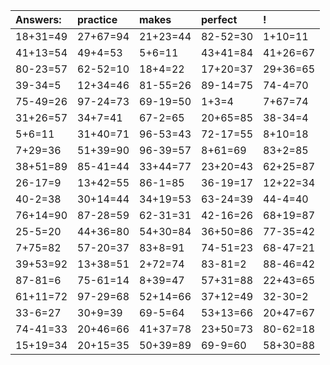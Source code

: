 | Answers: | practice | makes | perfect | ! |
| :--- | :--- | :--- | :--- | :--- |
| 18+31=49 | 27+67=94 | 21+23=44 | 82-52=30 | 1+10=11 | 
| 41+13=54 | 49+4=53 | 5+6=11 | 43+41=84 | 41+26=67 | 
| 80-23=57 | 62-52=10 | 18+4=22 | 17+20=37 | 29+36=65 | 
| 39-34=5 | 12+34=46 | 81-55=26 | 89-14=75 | 74-4=70 | 
| 75-49=26 | 97-24=73 | 69-19=50 | 1+3=4 | 7+67=74 | 
| 31+26=57 | 34+7=41 | 67-2=65 | 20+65=85 | 38-34=4 | 
| 5+6=11 | 31+40=71 | 96-53=43 | 72-17=55 | 8+10=18 | 
| 7+29=36 | 51+39=90 | 96-39=57 | 8+61=69 | 83+2=85 | 
| 38+51=89 | 85-41=44 | 33+44=77 | 23+20=43 | 62+25=87 | 
| 26-17=9 | 13+42=55 | 86-1=85 | 36-19=17 | 12+22=34 | 
| 40-2=38 | 30+14=44 | 34+19=53 | 63-24=39 | 44-4=40 | 
| 76+14=90 | 87-28=59 | 62-31=31 | 42-16=26 | 68+19=87 | 
| 25-5=20 | 44+36=80 | 54+30=84 | 36+50=86 | 77-35=42 | 
| 7+75=82 | 57-20=37 | 83+8=91 | 74-51=23 | 68-47=21 | 
| 39+53=92 | 13+38=51 | 2+72=74 | 83-81=2 | 88-46=42 | 
| 87-81=6 | 75-61=14 | 8+39=47 | 57+31=88 | 22+43=65 | 
| 61+11=72 | 97-29=68 | 52+14=66 | 37+12=49 | 32-30=2 | 
| 33-6=27 | 30+9=39 | 69-5=64 | 53+13=66 | 20+47=67 | 
| 74-41=33 | 20+46=66 | 41+37=78 | 23+50=73 | 80-62=18 | 
| 15+19=34 | 20+15=35 | 50+39=89 | 69-9=60 | 58+30=88 | 
